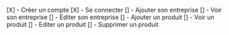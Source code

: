 [X] - Créer un compte
[X] - Se connecter
[] - Ajouter son entreprise
[] - Voir son entreprise
[] - Editer son entreprise
[] - Ajouter un produit
[] - Voir un produit
[] - Editer un produit
[] - Supprimer un produit
